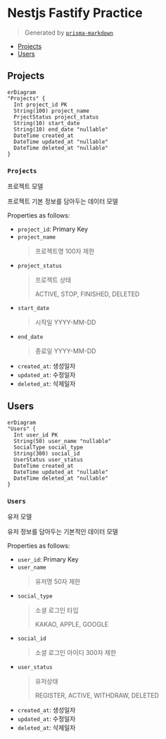 # Nestjs Fastify Practice

> Generated by [`prisma-markdown`](https://github.com/samchon/prisma-markdown)

- [Projects](#projects)
- [Users](#users)

## Projects

```mermaid
erDiagram
"Projects" {
  Int project_id PK
  String(100) project_name
  PrjectStatus project_status
  String(10) start_date
  String(10) end_date "nullable"
  DateTime created_at
  DateTime updated_at "nullable"
  DateTime deleted_at "nullable"
}
```

### `Projects`

프로젝트 모델

프로젝트 기본 정보를 담아두는 데이터 모델

Properties as follows:

- `project_id`: Primary Key
- `project_name`
  > 프로젝트명
  > 100자 제한
- `project_status`
  > 프로젝트 상태
  >
  > ACTIVE, STOP, FINISHED, DELETED
- `start_date`
  > 시작일
  > YYYY-MM-DD
- `end_date`
  > 종료일
  > YYYY-MM-DD
- `created_at`: 생성일자
- `updated_at`: 수정일자
- `deleted_at`: 삭제일자

## Users

```mermaid
erDiagram
"Users" {
  Int user_id PK
  String(50) user_name "nullable"
  SocialType social_type
  String(300) social_id
  UserStatus user_status
  DateTime created_at
  DateTime updated_at "nullable"
  DateTime deleted_at "nullable"
}
```

### `Users`

유저 모델

유저 정보를 담아두는 기본적인 데이터 모델

Properties as follows:

- `user_id`: Primary Key
- `user_name`
  > 유저명
  > 50자 제한
- `social_type`
  > 소셜 로그인 타입
  >
  > KAKAO, APPLE, GOOGLE
- `social_id`
  > 소셜 로그인 아이디
  > 300자 제한
- `user_status`
  > 유저상태
  >
  > REGISTER, ACTIVE, WITHDRAW, DELETED
- `created_at`: 생성일자
- `updated_at`: 수정일자
- `deleted_at`: 삭제일자
